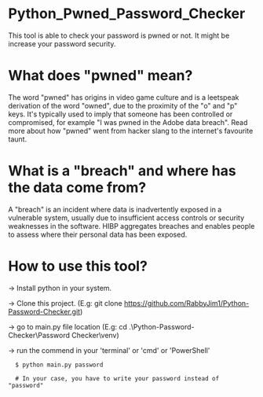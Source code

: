 # Python_Pwned_Password_Checker

This tool is able to check your password is pwned or not. It might be increase your password security.

# What does "pwned" mean?
The word "pwned" has origins in video game culture and is a leetspeak derivation of the word "owned", due to the proximity of the "o" and "p" keys. It's typically used to imply that someone has been controlled or compromised, for example "I was pwned in the Adobe data breach". Read more about how "pwned" went from hacker slang to the internet's favourite taunt.

# What is a "breach" and where has the data come from?
A "breach" is an incident where data is inadvertently exposed in a vulnerable system, usually due to insufficient access controls or security weaknesses in the software. HIBP aggregates breaches and enables people to assess where their personal data has been exposed.

# How to use this tool?
-> Install python in your system.

-> Clone this project. (E.g: git clone https://github.com/RabbyJim1/Python-Password-Checker.git)

-> go to main.py file location (E.g: cd .\Python-Password-Checker\Password Checker\venv)

-> run the commend in your 'terminal' or 'cmd' or 'PowerShell'

      $ python main.py password
      
      # In your case, you have to write your password instead of "password"

